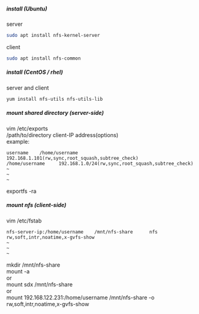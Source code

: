 ##### install (Ubuntu)
server    
```bash
sudo apt install nfs-kernel-server  
```
client  
```bash
sudo apt install nfs-common
```
##### install (CentOS / rhel)  
server and client  
```bash
yum install nfs-utils nfs-utils-lib  
```
##### mount shared directory (server-side) 
vim /etc/exports  
/path/to/directory     client-IP address(options)  
example:  
```vim
username	/home/username		192.168.1.101(rw,sync,root_squash,subtree_check)  
/home/username     192.168.1.0/24(rw,sync,root_squash,subtree_check)  
~  
~  
~  
```
exportfs -ra  
##### mount nfs (client-side)  
vim /etc/fstab  
```vim
nfs-server-ip:/home/username    /mnt/nfs-share      nfs       rw,soft,intr,noatime,x-gvfs-show  
~  
~  
~  
```
mkdir /mnt/nfs-share  
mount -a  
or  
mount sdx /mnt/nfs-share  
or  
mount 192.168.122.231:/home/username /mnt/nfs-share -o rw,soft,intr,noatime,x-gvfs-show  